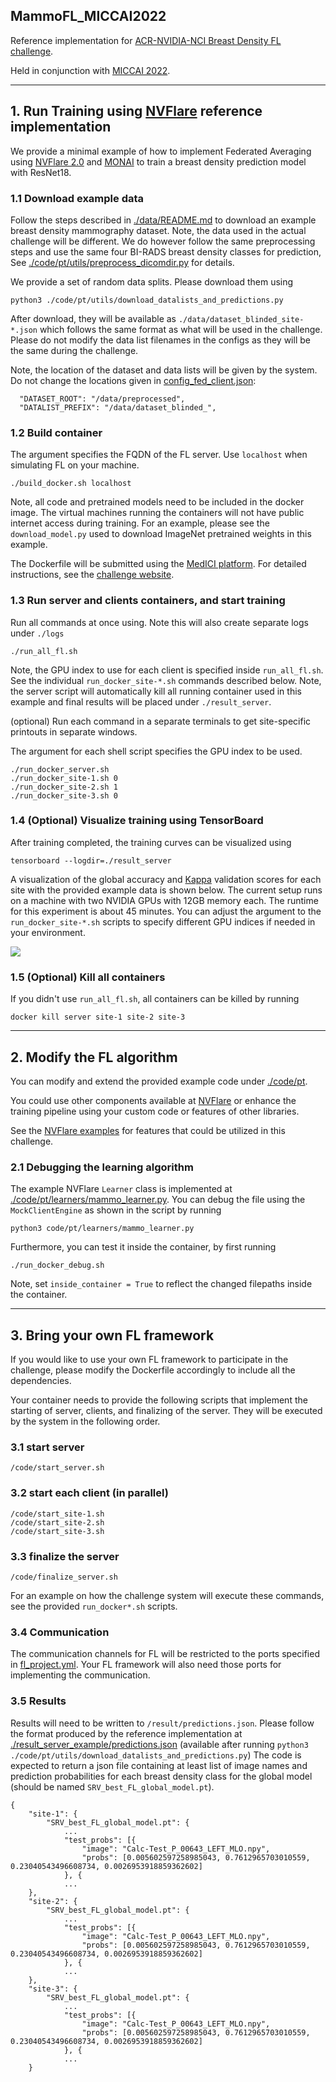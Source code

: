 ## MammoFL_MICCAI2022

Reference implementation for
[ACR-NVIDIA-NCI Breast Density FL challenge](http://BreastDensityFL.acr.org).

Held in conjunction with [MICCAI 2022](https://conferences.miccai.org/2022/en/).


------------------------------------------------
## 1. Run Training using [NVFlare](https://github.com/NVIDIA/NVFlare) reference implementation

We provide a minimal example of how to implement Federated Averaging using [NVFlare 2.0](https://github.com/NVIDIA/NVFlare) and [MONAI](https://monai.io/) to train
 a breast density prediction model with ResNet18.

### 1.1 Download example data
Follow the steps described in [./data/README.md](./data/README.md) to download an example breast density mammography dataset.
Note, the data used in the actual challenge will be different. We do however follow the same preprocessing steps and
use the same four BI-RADS breast density classes for prediction, See [./code/pt/utils/preprocess_dicomdir.py](./code/pt/utils/preprocess_dicomdir.py) for details.

We provide a set of random data splits. Please download them using
```
python3 ./code/pt/utils/download_datalists_and_predictions.py
```
After download, they will be available as `./data/dataset_blinded_site-*.json` which follows the same format as what
will be used in the challenge.
Please do not modify the data list filenames in the configs as they will be the same during the challenge.

Note, the location of the dataset and data lists will be given by the system.
Do not change the locations given in [config_fed_client.json](./code/configs/mammo_fedavg/config/config_fed_client.json):
```
  "DATASET_ROOT": "/data/preprocessed",
  "DATALIST_PREFIX": "/data/dataset_blinded_",
```

### 1.2 Build container
The argument specifies the FQDN of the FL server. Use `localhost` when simulating FL on your machine.
```
./build_docker.sh localhost
```
Note, all code and pretrained models need to be included in the docker image.
The virtual machines running the containers will not have public internet access during training.
For an example, please see the `download_model.py` used to download ImageNet pretrained weights in this example.

The Dockerfile will be submitted using the [MedICI platform](https://www.medici-challenges.org).
For detailed instructions, see the [challenge website](http://BreastDensityFL.acr.org).

### 1.3 Run server and clients containers, and start training
Run all commands at once using. Note this will also create separate logs under `./logs`
```
./run_all_fl.sh
```
Note, the GPU index to use for each client is specified inside `run_all_fl.sh`.
See the individual `run_docker_site-*.sh` commands described below.
Note, the server script will automatically kill all running container used in this example
and final results will be placed under `./result_server`.

(optional) Run each command in a separate terminals to get site-specific printouts in separate windows.

The argument for each shell script specifies the GPU index to be used.
```
./run_docker_server.sh
./run_docker_site-1.sh 0
./run_docker_site-2.sh 1
./run_docker_site-3.sh 0
```

### 1.4 (Optional) Visualize training using TensorBoard
After training completed, the training curves can be visualized using
```
tensorboard --logdir=./result_server
```
A visualization of the global accuracy and [Kappa](https://scikit-learn.org/stable/modules/generated/sklearn.metrics.cohen_kappa_score.html) validation scores for each site with the provided example data is shown below.
The current setup runs on a machine with two NVIDIA GPUs with 12GB memory each.
The runtime for this experiment is about 45 minutes.
You can adjust the argument to the `run_docker_site-*.sh` scripts to specify different
GPU indices if needed in your environment.

![](./figs/example_data_val_global_acc_kappa.png)

### 1.5 (Optional) Kill all containers
If you didn't use `run_all_fl.sh`, all containers can be killed by running
```
docker kill server site-1 site-2 site-3
```


------------------------------------------------
## 2. Modify the FL algorithm

You can modify and extend the provided example code under [./code/pt](./code/pt).

You could use other components available at [NVFlare](https://github.com/NVIDIA/NVFlare)
or enhance the training pipeline using your custom code or features of other libraries.

See the [NVFlare examples](https://github.com/NVIDIA/NVFlare/tree/main/examples) for features that could be utilized in this challenge.

### 2.1 Debugging the learning algorithm

The example NVFlare `Learner` class is implemented at [./code/pt/learners/mammo_learner.py](./code/pt/learners/mammo_learner.py).
You can debug the file using the `MockClientEngine` as shown in the script by running
```
python3 code/pt/learners/mammo_learner.py
```
Furthermore, you can test it inside the container, by first running
```
./run_docker_debug.sh
```
Note, set `inside_container = True` to reflect the changed filepaths inside the container.


------------------------------------------------
## 3. Bring your own FL framework
If you would like to use your own FL framework to participate in the challenge,
please modify the Dockerfile accordingly to include all the dependencies.

Your container needs to provide the following scripts that implement the starting of server, clients, and finalizing of the server.
They will be executed by the system in the following order.

### 3.1 start server
```
/code/start_server.sh
```

### 3.2 start each client (in parallel)
```
/code/start_site-1.sh
/code/start_site-2.sh
/code/start_site-3.sh
```

### 3.3 finalize the server
```
/code/finalize_server.sh
```
For an example on how the challenge system will execute these commands, see the provided `run_docker*.sh` scripts.

### 3.4 Communication
The communication channels for FL will be restricted to the ports specified in [fl_project.yml](./code/fl_project.yml).
Your FL framework will also need those ports for implementing the communication.

### 3.5 Results
Results will need to be written to `/result/predictions.json`.
Please follow the format produced by the reference implementation at [./result_server_example/predictions.json](./result_server_example/predictions.json)
(available after running `python3 ./code/pt/utils/download_datalists_and_predictions.py`)
The code is expected to return a json file containing at least list of image names and prediction probabilities for each breast density class
for the global model (should be named `SRV_best_FL_global_model.pt`).
```
{
	"site-1": {
		"SRV_best_FL_global_model.pt": {
            ...
			"test_probs": [{
				"image": "Calc-Test_P_00643_LEFT_MLO.npy",
				"probs": [0.005602597258985043, 0.7612965703010559, 0.23040543496608734, 0.0026953918859362602]
			}, {
			...
    },
	"site-2": {
		"SRV_best_FL_global_model.pt": {
            ...
			"test_probs": [{
				"image": "Calc-Test_P_00643_LEFT_MLO.npy",
				"probs": [0.005602597258985043, 0.7612965703010559, 0.23040543496608734, 0.0026953918859362602]
			}, {
			...
    },
	"site-3": {
		"SRV_best_FL_global_model.pt": {
            ...
			"test_probs": [{
				"image": "Calc-Test_P_00643_LEFT_MLO.npy",
				"probs": [0.005602597258985043, 0.7612965703010559, 0.23040543496608734, 0.0026953918859362602]
			}, {
			...
    }
```
